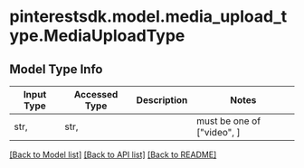 # pinterestsdk.model.media_upload_type.MediaUploadType

## Model Type Info
Input Type | Accessed Type | Description | Notes
------------ | ------------- | ------------- | -------------
str,  | str,  |  | must be one of ["video", ] 

[[Back to Model list]](../../README.md#documentation-for-models) [[Back to API list]](../../README.md#documentation-for-api-endpoints) [[Back to README]](../../README.md)

